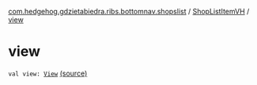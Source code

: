 [com.hedgehog.gdzietabiedra.ribs.bottomnav.shopslist](../index.md) / [ShopListItemVH](index.md) / [view](./view.md)

# view

`val view: `[`View`](https://developer.android.com/reference/android/view/View.html) [(source)](https://github.com/asvid/GdzieTaBiedra/tree/master/app/src/main/java/com/hedgehog/gdzietabiedra/ribs/bottomnav/shopslist/ShopListAdapter.kt#L63)